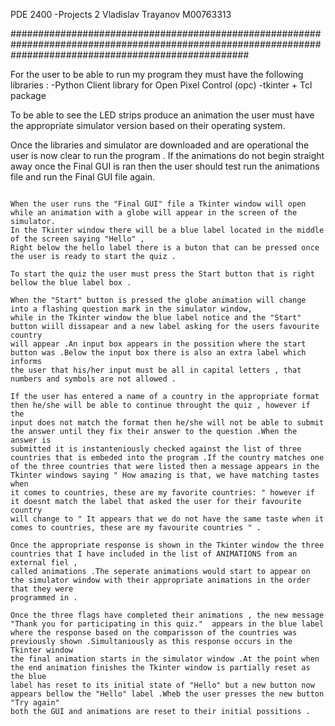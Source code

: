 
PDE 2400 -Projects 2 
Vladislav Trayanov M00763313


###########################################################################################################################################################

For the user to be able to run my program they must have the following libraries :
-Python Client library for Open Pixel Control (opc)
-tkinter + Tcl package

To be able to see the LED strips produce an animation the user must have the appropriate simulator version based on their operating system.

Once the libraries and simulator are downloaded and are operational the user is now clear to run the program .
If the animations do not begin straight away once the Final GUI is ran then  the user should test run the animations file and run the Final GUI file again.

~~~~~~~~~~~~~~~~~~~~~~~~~~~~~~~~~~~~~~~~~~~~~~~~~~~~~~~~~~~~~~~~~~~~~~~~~~~~~~~~~~~~~~~~~~~~~~~~~~~~~~~~~~~~~~~~~~~~~~~~~~~~~~~~~~~~~~~~~~~~~~~

When the user runs the "Final GUI" file a Tkinter window will open while an animation with a globe will appear in the screen of the simulator.
In the Tkinter window there will be a blue label located in the middle of the screen saying "Hello" ,
Right below the hello label there is a buton that can be pressed once the user is ready to start the quiz .

To start the quiz the user must press the Start button that is right bellow the blue label box .

When the "Start" button is pressed the globe animation will change into a flashing question mark in the simulator window, 
while in the Tkinter window the blue label notice and the "Start" button wiill dissapear and a new label asking for the users favourite country
will appear .An input box appears in the possition where the start button was .Below the input box there is also an extra label which informs 
the user that his/her input must be all in capital letters , that numbers and symbols are not allowed .

If the user has entered a name of a country in the appropriate format then he/she will be able to continue throught the quiz , however if the 
input does not match the format then he/she will not be able to submit the answer until they fix their answer to the question .When the answer is
submitted it is instanteniously checked against the list of three countries that is embeded into the program .If the country matches one 
of the three countries that were listed then a message appears in the Tkinter windows saying " How amazing is that, we have matching tastes when 
it comes to countries, these are my favorite countries: " however if it doesnt match the label that asked the user for their favourite country 
will change to " It appears that we do not have the same taste when it comes to countries, these are my favourite countries " .

Once the appropriate response is shown in the Tkinter window the three countries that I have included in the list of ANIMATIONS from an external fiel ,
called animations .The seperate animations would start to appear on the simulator window with their appropriate animations in the order that they were 
programmed in .

Once the three flags have completed their animations , the new message  "Thank you for participating in this quiz."  appears in the blue label 
where the response based on the comparisson of the countries was previously shown .Simultaniously as this response occurs in the Tkinter window 
the final animation starts in the simulator window .At the point when the end animation finishes the Tkinter window is partially reset as the blue 
label has reset to its initial state of "Hello" but a new button now appears bellow the "Hello" label .Wheb the user presses the new button "Try again" 
both the GUI and animations are reset to their initial possitions .
